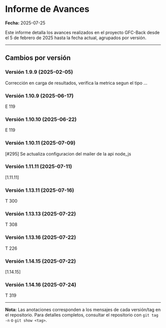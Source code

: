 # Informe de Avances
**Fecha:** 2025-07-25

Este informe detalla los avances realizados en el proyecto GFC-Back desde el 5 de febrero de 2025 hasta la fecha actual, agrupados por versión.

---

## Cambios por versión

### Versión 1.9.9 (2025-02-05)
Corrección en carga de resultados, verifica la metrica segun el tipo …

### Versión 1.10.9 (2025-06-17)
E 119

### Versión 1.10.10 (2025-06-22)
E 119

### Versión 1.10.11 (2025-07-09)
[#295] Se actualiza configuracion del mailer de la api node_js

### Versión 1.11.11 (2025-07-11)
[1.11.11]

### Versión 1.13.11 (2025-07-16)
T 300

### Versión 1.13.13 (2025-07-22)
T 308

### Versión 1.13.16 (2025-07-22)
T 226

### Versión 1.14.15 (2025-07-22)
[1.14.15]

### Versión 1.14.16 (2025-07-24)
T 319

---

**Nota:** Las anotaciones corresponden a los mensajes de cada versión/tag en el repositorio. Para detalles completos, consultar el repositorio con `git tag -n` o `git show <tag>`.